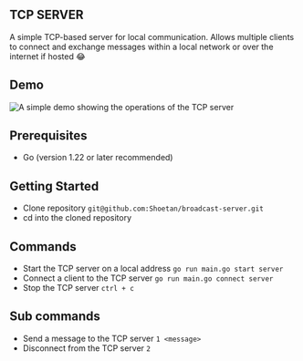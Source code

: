 ## TCP SERVER
A simple TCP-based server for local communication. Allows multiple clients to connect and exchange messages within a local network or over the internet if hosted 😂

## Demo
![A simple demo showing the operations of the TCP server]("./resources/SimpleDemo.gif")

## Prerequisites
* Go (version 1.22 or later recommended)

## Getting Started
* Clone repository `git@github.com:Shoetan/broadcast-server.git`
* cd into the cloned repository

## Commands

* Start the TCP server on a local address `go run main.go start server`
* Connect a client to the TCP server `go run main.go connect server`
* Stop the TCP server `ctrl + c`

## Sub commands

* Send a message to the TCP server `1 <message>`
* Disconnect from the TCP server `2`


  
